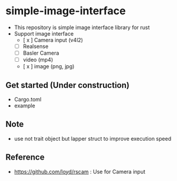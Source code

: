 # simple-image-interface

- This repository is simple image interface library for rust
- Support image interface
  - [ x ] Camera input (v4l2)
  - [ ] Realsense
  - [ ] Basler Camera
  - [ ] video (mp4)
  - [ x ] image (png, jpg)

## Get started (Under construction)

- Cargo.toml
- example

## Note

- use not trait object but lapper struct to improve execution speed

## Reference

- <https://github.com/loyd/rscam> : Use for Camera input
